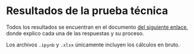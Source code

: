 # Resultados de la prueba técnica

Todos los resultados se encuentran en el documento [del siguiente enlace](https://bookdown.org/eljorgehdz/prueba_tecnica/prueba-tecnica.html), donde explico cada una de las respuestas y su proceso.

Los archivos `.ipynb` y `.xlsx` únicamente incluyen los cálculos en bruto.
